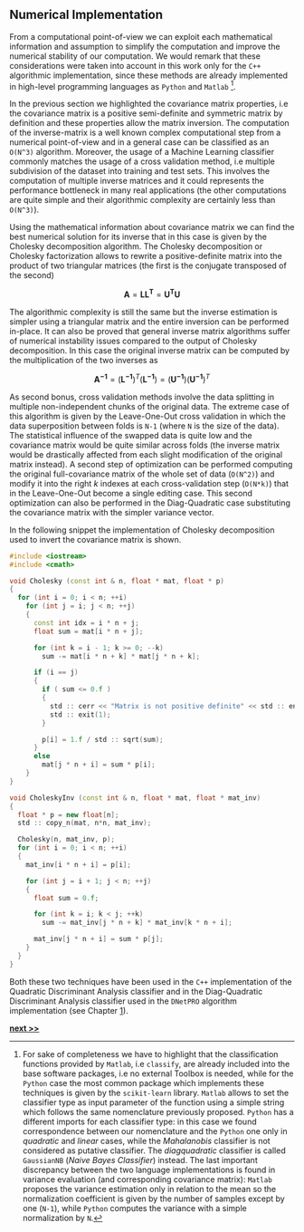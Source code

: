 ## Numerical Implementation

From a computational point-of-view we can exploit each mathematical information and assumption to simplify the computation and improve the numerical stability of our computation.
We would remark that these considerations were taken into account in this work only for the `C++` algorithmic implementation, since these methods are already implemented in high-level programming languages as `Python` and `Matlab` [^1].

In the previous section we highlighted the covariance matrix properties, i.e the covariance matrix is a positive semi-definite and symmetric matrix by definition and these properties allow the matrix inversion.
The computation of the inverse-matrix is a well known complex computational step from a numerical point-of-view and in a general case can be classified as an `O(N^3)` algorithm.
Moreover, the usage of a Machine Learning classifier commonly matches the usage of a cross validation method, i.e multiple subdivision of the dataset into training and test sets.
This involves the computation of multiple inverse matrices and it could represents the performance bottleneck in many real applications (the other computations are quite simple and their algorithmic complexity are certainly less than `O(N^3)`).

Using the mathematical information about covariance matrix we can find the best numerical solution for its inverse that in this case is given by the Cholesky decomposition algorithm.
The Cholesky decomposition or Cholesky factorization allows to rewrite a positive-definite matrix into the product of two triangular matrices (the first is the conjugate transposed of the second)

$$
\mathbf{A} = \mathbf{LL^T} = \mathbf{U^TU}
$$

The algorithmic complexity is still the same but the inverse estimation is simpler using a triangular matrix and the entire inversion can be performed in-place.
It can also be proved that general inverse matrix algorithms suffer of numerical instability issues compared to the output of Cholesky decomposition.
In this case the original inverse matrix can be computed by the multiplication of the two inverses as

$$
\mathbf{A^{-1}} = (\mathbf{L^{-1}})^T(\mathbf{L^{-1}}) = (\mathbf{U^{-1}})(\mathbf{U^{-1}})^T
$$

As second bonus, cross validation methods involve the data splitting in multiple non-independent chunks of the original data.
The extreme case of this algorithm is given by the Leave-One-Out cross validation in which the data superposition between folds is `N-1` (where `N` is the size of the data).
The statistical influence of the swapped data is quite low and the covariance matrix would be quite similar across folds (the inverse matrix would be drastically affected from each slight modification of the original matrix instead).
A second step of optimization can be performed computing the original full-covariance matrix of the whole set of data (`O(N^2)`) and modify it into the right $k$ indexes at each cross-validation step (`O(N*k)`) that in the Leave-One-Out become a single editing case.
This second optimization can also be performed in the Diag-Quadratic case substituting the covariance matrix with the simpler variance vector.

In the following snippet the implementation of Cholesky decomposition used to invert the covariance matrix is shown.

```c++
#include <iostream>
#include <cmath>

void Cholesky (const int & n, float * mat, float * p)
{
  for (int i = 0; i < n; ++i)
    for (int j = i; j < n; ++j)
    {
      const int idx = i * n + j;
      float sum = mat[i * n + j];

      for (int k = i - 1; k >= 0; --k)
        sum -= mat[i * n + k] * mat[j * n + k];

      if (i == j)
      {
        if ( sum <= 0.f )
        {
          std :: cerr << "Matrix is not positive definite" << std :: endl;
          std :: exit(1);
        }

        p[i] = 1.f / std :: sqrt(sum);
      }
      else
        mat[j * n + i] = sum * p[i];
    }
}

void CholeskyInv (const int & n, float * mat, float * mat_inv)
{
  float * p = new float[n];
  std :: copy_n(mat, n*n, mat_inv);

  Cholesky(n, mat_inv, p);
  for (int i = 0; i < n; ++i)
  {
    mat_inv[i * n + i] = p[i];

    for (int j = i + 1; j < n; ++j)
    {
      float sum = 0.f;

      for (int k = i; k < j; ++k)
        sum -= mat_inv[j * n + k] * mat_inv[k * n + i];

      mat_inv[j * n + i] = sum * p[j];
    }
  }
}
```

Both these two techniques have been used in the `C++` implementation of the Quadratic Discriminant Analysis classifier and in the Diag-Quadratic Discriminant Analysis classifier used in the `DNetPRO` algorithm implementation (see Chapter [1](../../Chapter1/DNetPRO/README.md)).


[^1]: For sake of completeness we have to highlight that the classification functions provided by `Matlab`, i.e `classify`, are already included into the base software packages, i.e no external Toolbox is needed, while for the `Python` case the most common package which implements these techniques is given by the `scikit-learn` library. `Matlab` allows to set the classifier type as input parameter of the function using a simple string which follows the same nomenclature previously proposed. `Python` has a different imports for each classifier type: in this case we found correspondence between our nomenclature and the `Python` one only in *quadratic* and *linear* cases, while the *Mahalanobis* classifier is not considered as putative classifier. The *diagquadratic* classifier is called `GaussianNB` (*Naive Bayes Classifier*) instead. The last important discrepancy between the two language implementations is found in variance evaluation (and corresponding covariance matrix): `Matlab` proposes the variance estimation only in relation to the mean so the normalization coefficient is given by the number of samples except by one (`N-1`), while `Python` computes the variance with a simple normalization by `N`.

[**next >>**](../Venice/README.md)
